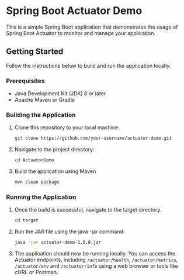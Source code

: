 # Spring Boot Actuator Demo

This is a simple Spring Boot application that demonstrates the usage of Spring Boot Actuator to monitor and manage your application.

## Getting Started

Follow the instructions below to build and run the application locally.

### Prerequisites

- Java Development Kit (JDK) 8 or later
- Apache Maven or Gradle

### Building the Application

1. Clone this repository to your local machine:

   ```bash
   git clone https://github.com/your-username/actuator-demo.git
2. Navigate to the project directory:
    ```bash
   cd ActuatorDemo
4. Build the application using Maven
    ```bash
    mvn clean package
### Running the Application
1. Once the build is successful, navigate to the target directory.
   ```bash
   cd target
2. Run the JAR file using the java -jar command: 
    ```bash
    java -jar actuator-demo-1.0.0.jar
3. The application should now be running locally. You can access the Actuator endpoints, including `/actuator/health`, `/actuator/metrics`, `/actuator/env` and `/actuator/info` using a web browser or tools like cURL or Postman.
   
